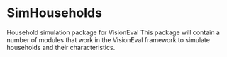 # SimHouseholds
Household simulation package for VisionEval
This package will contain a number of modules that work in the VisionEval framework to simulate households and their characteristics.
